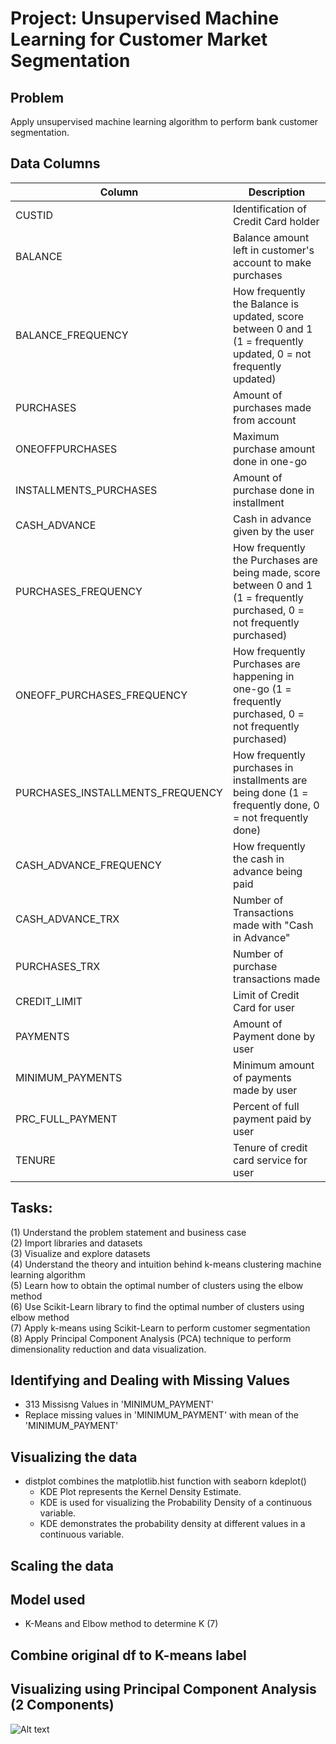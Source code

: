 # Project: Unsupervised Machine Learning for Customer Market Segmentation

## Problem
Apply unsupervised machine learning algorithm to perform bank customer segmentation.

## Data Columns
| Column | Description |
| --- | --- |
| CUSTID | Identification of Credit Card holder |
| BALANCE | Balance amount left in customer's account to make purchases |
| BALANCE_FREQUENCY | How frequently the Balance is updated, score between 0 and 1 (1 = frequently updated, 0 = not frequently updated) |
| PURCHASES | Amount of purchases made from account |
| ONEOFFPURCHASES | Maximum purchase amount done in one-go |
| INSTALLMENTS_PURCHASES | Amount of purchase done in installment |
| CASH_ADVANCE | Cash in advance given by the user |
| PURCHASES_FREQUENCY | How frequently the Purchases are being made, score between 0 and 1 (1 = frequently purchased, 0 = not frequently purchased) |
| ONEOFF_PURCHASES_FREQUENCY | How frequently Purchases are happening in one-go (1 = frequently purchased, 0 = not frequently purchased) |
| PURCHASES_INSTALLMENTS_FREQUENCY | How frequently purchases in installments are being done (1 = frequently done, 0 = not frequently done) |
| CASH_ADVANCE_FREQUENCY | How frequently the cash in advance being paid |
| CASH_ADVANCE_TRX | Number of Transactions made with "Cash in Advance" |
| PURCHASES_TRX | Number of purchase transactions made |
| CREDIT_LIMIT | Limit of Credit Card for user |
| PAYMENTS | Amount of Payment done by user |
| MINIMUM_PAYMENTS | Minimum amount of payments made by user |
| PRC_FULL_PAYMENT | Percent of full payment paid by user |
| TENURE | Tenure of credit card service for user |


## Tasks:
(1) Understand the problem statement and business case <br />
(2) Import libraries and datasets <br />
(3) Visualize and explore datasets <br /> 
(4) Understand the theory and intuition behind k-means clustering machine learning algorithm <br />
(5) Learn how to obtain the optimal number of clusters using the elbow method <br />
(6) Use Scikit-Learn library to find the optimal number of clusters using elbow method <br />
(7) Apply k-means using Scikit-Learn to perform customer segmentation <br />
(8) Apply Principal Component Analysis (PCA) technique to perform dimensionality reduction and data visualization. <br />


## Identifying and Dealing with Missing Values
- 313 Missisng Values in 'MINIMUM_PAYMENT' <br />
- Replace missing values in 'MINIMUM_PAYMENT' with mean of the 'MINIMUM_PAYMENT' 

## Visualizing the data
- distplot combines the matplotlib.hist function with seaborn kdeplot() <br />
  * KDE Plot represents the Kernel Density Estimate. 
  * KDE is used for visualizing the Probability Density of a continuous variable.
  * KDE demonstrates the probability density at different values in a continuous variable.

## Scaling the data

## Model used
- K-Means and Elbow method to determine K (7)

## Combine original df to K-means label

## Visualizing using Principal Component Analysis (2 Components)

![Alt text](relative%20path/to/img.jpg?raw=true "Title")




